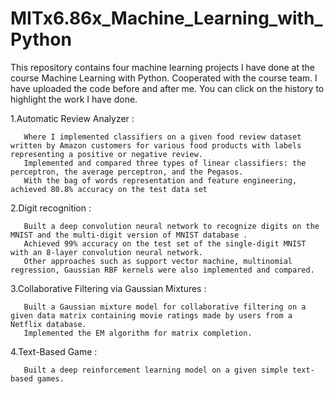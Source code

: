 # MITx6.86x_Machine_Learning_with_Python
This repository contains four machine learning projects I have done at the course Machine Learning with Python. Cooperated with the course team.
I have uploaded the code before and after me. You can click on the history to highlight the work I have done.

 

  1.Automatic Review Analyzer : 
  
       Where I implemented classifiers on a given food review dataset written by Amazon customers for various food products with labels representing a positive or negative review.
       Implemented and compared three types of linear classifiers: the perceptron, the average perceptron, and the Pegasos.
       With the bag of words representation and feature engineering, achieved 80.8% accuracy on the test data set
       
  2.Digit recognition : 
  
       Built a deep convolution neural network to recognize digits on the MNIST and the multi-digit version of MNIST database .
       Achieved 99% accuracy on the test set of the single-digit MNIST with an 8-layer convolution neural network.
       Other approaches such as support vector machine, multinomial regression, Gaussian RBF kernels were also implemented and compared.
       
  3.Collaborative Filtering via Gaussian Mixtures : 
  
       Built a Gaussian mixture model for collaborative filtering on a given data matrix containing movie ratings made by users from a Netflix database.
       Implemented the EM algorithm for matrix completion.
       
  4.Text-Based Game : 
  
       Built a deep reinforcement learning model on a given simple text-based games.
